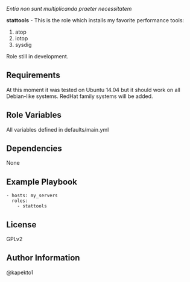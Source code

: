 *Entia non sunt multiplicanda praeter necessitatem*

**stattools** - This is the role which installs my favorite performance tools:

1. atop
2. iotop
3. sysdig

Role still in development.

Requirements
------------
At this moment it was tested on Ubuntu 14.04 but it should work on all Debian-like systems.
RedHat family systems will be added.

Role Variables
--------------
All variables defined in defaults/main.yml

Dependencies
------------
None

Example Playbook
----------------
```
- hosts: my_servers
  roles:
    - stattools
```

License
-------
GPLv2

Author Information
------------------
@kapekto1
